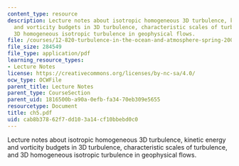 ```yaml
---
content_type: resource
description: Lecture notes about isotropic homogeneous 3D turbulence, kinetic energy
  and vorticity budgets in 3D turbulence, characteristic scales of turbulence, and
  3D homogeneous isotropic turbulence in geophysical flows.
file: /courses/12-820-turbulence-in-the-ocean-and-atmosphere-spring-2007/cab8b37862f7dd103a14cf10bbebd0c0_ch5.pdf
file_size: 284549
file_type: application/pdf
learning_resource_types:
- Lecture Notes
license: https://creativecommons.org/licenses/by-nc-sa/4.0/
ocw_type: OCWFile
parent_title: Lecture Notes
parent_type: CourseSection
parent_uid: 1816500b-a90a-0efb-fa34-70eb309e5655
resourcetype: Document
title: ch5.pdf
uid: cab8b378-62f7-dd10-3a14-cf10bbebd0c0
---
```

Lecture notes about isotropic homogeneous 3D turbulence, kinetic energy and vorticity budgets in 3D turbulence, characteristic scales of turbulence, and 3D homogeneous isotropic turbulence in geophysical flows.